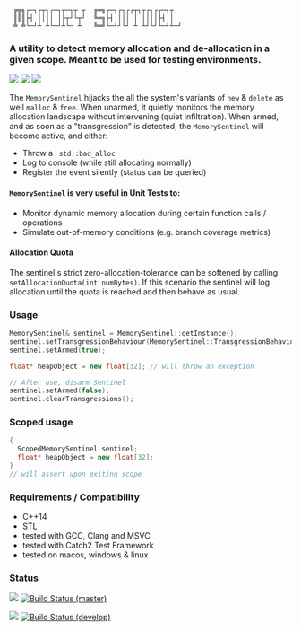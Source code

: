 ```
 ╔╦╗┌─┐┌┬┐┌─┐┬─┐┬ ┬  ╔═╗┌─┐┌┐┌┌┬┐┬┌┐┌┌─┐┬
 ║║║├┤ ││││ │├┬┘└┬┘  ╚═╗├┤ │││ │ ││││├┤ │
 ╩ ╩└─┘┴ ┴└─┘┴└─ ┴   ╚═╝└─┘┘└┘ ┴ ┴┘└┘└─┘┴─┘                            
```

### A utility to detect memory allocation and de-allocation in a given scope. Meant to be used for testing environments.


![](https://img.shields.io/github/license/Sidelobe/Hyperbuffer)
![](https://img.shields.io/badge/C++14-header--only-blue.svg?style=flat&logo=c%2B%2B)
![](https://img.shields.io/badge/dependencies-STL_only-blue)

The `MemorySentinel` hijacks the all the system's variants of `new` & `delete` as well `malloc` & `free`. When unarmed, it quietly monitors the memory allocation landscape without intervening (quiet infiltration). When armed, and as soon as a "transgression" is detected, the `MemorySentinel` will become active, and either:

* Throw a ` std::bad_alloc`
* Log to console (while still allocating normally)
* Register the event silently (status can be queried)

#### `MemorySentinel` is very useful in Unit Tests to:

* Monitor dynamic memory allocation during certain function calls / operations
* Simulate out-of-memory conditions (e.g. branch coverage metrics)

#### Allocation Quota
The sentinel's strict zero-allocation-tolerance can be softened by calling `setAllocationQuota(int numBytes)`. If this scenario the sentinel will log allocation until the quota is reached and then behave as usual.

### Usage

```cpp
MemorySentinel& sentinel = MemorySentinel::getInstance();
sentinel.setTransgressionBehaviour(MemorySentinel::TransgressionBehaviour::THROW_EXCEPTION);
sentinel.setArmed(true);

float* heapObject = new float[32]; // will throw an exception

// After use, disarm Sentinel
sentinel.setArmed(false);
sentinel.clearTransgressions();
```

### Scoped usage

```cpp
{
  ScopedMemorySentinel sentinel;	
  float* heapObject = new float[32];  
} 
// will assert upon exiting scope
```


### Requirements / Compatibility
 - C++14
 - STL
 - tested with GCC, Clang and MSVC
 - tested with Catch2 Test Framework
 - tested on macos, windows & linux

### Status

![](https://img.shields.io/badge/branch-master-blue)
[![Build Status (master)](https://travis-ci.com/Sidelobe/MemorySentinel.svg?branch=master)](https://travis-ci.com/Sidelobe/MemorySentinel)

![](https://img.shields.io/badge/branch-develop-blue)
[![Build Status (develop)](https://travis-ci.com/Sidelobe/MemorySentinel.svg?branch=develop)](https://travis-ci.com/Sidelobe/MemorySentinel) 
